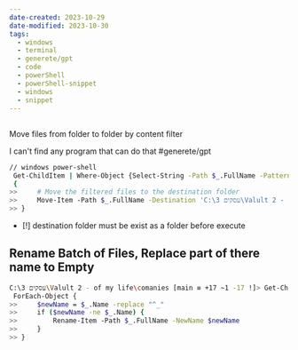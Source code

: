 ```yaml
---
date-created: 2023-10-29
date-modified: 2023-10-30
tags:
  - windows
  - terminal
  - generete/gpt
  - code
  - powerShell
  - powerShell-snippet
  - windows
  - snippet
---
```


##
 Move files from folder to folder by content filter

I can't find any program that can do that  #generete/gpt

```bash
// windows power-shell
 Get-ChildItem | Where-Object {Select-String -Path $_.FullName -Pattern 'מילים-של-שירים'} | ForEach-Object
 {
>>     # Move the filtered files to the destination folder
>>     Move-Item -Path $_.FullName -Destination 'C:\עסקים 3\Valult 2 - of my life\lyric\'
>> }

```

- [!] destination folder must be exist as a folder before execute

## Rename Batch of Files, Replace part of there name to Empty

```bash
C:\עסקים 3\Valult 2 - of my life\comanies [main ≡ +17 ~1 -17 !]> Get-ChildItem -File |
 ForEach-Object {
>>     $newName = $_.Name -replace "^_"
>>     if ($newName -ne $_.Name) {
>>         Rename-Item -Path $_.FullName -NewName $newName
>>     }
>> }
```
